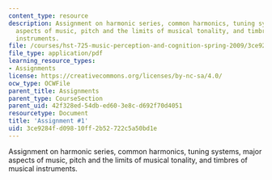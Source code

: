 ```yaml
---
content_type: resource
description: Assignment on harmonic series, common harmonics, tuning systems, major
  aspects of music, pitch and the limits of musical tonality, and timbres of musical
  instruments.
file: /courses/hst-725-music-perception-and-cognition-spring-2009/3ce9284fd09810ff2b52722c5a50bd1e_MITHST_725S09_pset_01.pdf
file_type: application/pdf
learning_resource_types:
- Assignments
license: https://creativecommons.org/licenses/by-nc-sa/4.0/
ocw_type: OCWFile
parent_title: Assignments
parent_type: CourseSection
parent_uid: 42f328ed-54db-ed60-3e8c-d692f70d4051
resourcetype: Document
title: 'Assignment #1'
uid: 3ce9284f-d098-10ff-2b52-722c5a50bd1e
---
```

Assignment on harmonic series, common harmonics, tuning systems, major aspects of music, pitch and the limits of musical tonality, and timbres of musical instruments.